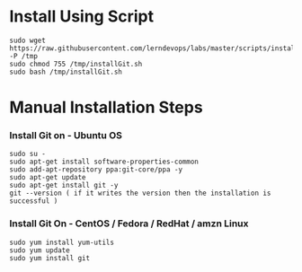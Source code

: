 # Install Using Script

```
sudo wget https://raw.githubusercontent.com/lerndevops/labs/master/scripts/installGit.sh -P /tmp
sudo chmod 755 /tmp/installGit.sh
sudo bash /tmp/installGit.sh
```

# Manual Installation Steps 

### Install Git on - Ubuntu OS
```
sudo su -
sudo apt-get install software-properties-common
sudo add-apt-repository ppa:git-core/ppa -y
sudo apt-get update
sudo apt-get install git -y
git --version ( if it writes the version then the installation is successful )
```
### Install Git On - CentOS / Fedora / RedHat / amzn Linux
```
sudo yum install yum-utils
sudo yum update
sudo yum install git
```
